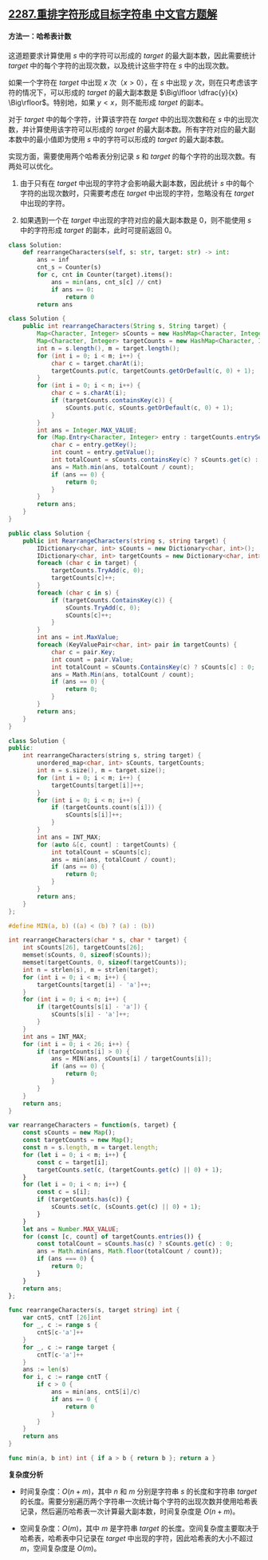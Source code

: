 ## [2287.重排字符形成目标字符串 中文官方题解](https://leetcode.cn/problems/rearrange-characters-to-make-target-string/solutions/100000/zhong-pai-zi-fu-xing-cheng-mu-biao-zi-fu-v5te)

#### 方法一：哈希表计数

这道题要求计算使用 $s$ 中的字符可以形成的 $\textit{target}$ 的最大副本数，因此需要统计 $\textit{target}$ 中的每个字符的出现次数，以及统计这些字符在 $s$ 中的出现次数。

如果一个字符在 $\textit{target}$ 中出现 $x$ 次（$x > 0$），在 $s$ 中出现 $y$ 次，则在只考虑该字符的情况下，可以形成的 $\textit{target}$ 的最大副本数是 $\Big\lfloor \dfrac{y}{x} \Big\rfloor$。特别地，如果 $y < x$，则不能形成 $\textit{target}$ 的副本。

对于 $\textit{target}$ 中的每个字符，计算该字符在 $\textit{target}$ 中的出现次数和在 $s$ 中的出现次数，并计算使用该字符可以形成的 $\textit{target}$ 的最大副本数。所有字符对应的最大副本数中的最小值即为使用 $s$ 中的字符可以形成的 $\textit{target}$ 的最大副本数。

实现方面，需要使用两个哈希表分别记录 $s$ 和 $\textit{target}$ 的每个字符的出现次数。有两处可以优化。

1. 由于只有在 $\textit{target}$ 中出现的字符才会影响最大副本数，因此统计 $s$ 中的每个字符的出现次数时，只需要考虑在 $\textit{target}$ 中出现的字符，忽略没有在 $\textit{target}$ 中出现的字符。

2. 如果遇到一个在 $\textit{target}$ 中出现的字符对应的最大副本数是 $0$，则不能使用 $s$ 中的字符形成 $\textit{target}$ 的副本，此时可提前返回 $0$。

```Python [sol1-Python3]
class Solution:
    def rearrangeCharacters(self, s: str, target: str) -> int:
        ans = inf
        cnt_s = Counter(s)
        for c, cnt in Counter(target).items():
            ans = min(ans, cnt_s[c] // cnt)
            if ans == 0:
                return 0
        return ans
```

```Java [sol1-Java]
class Solution {
    public int rearrangeCharacters(String s, String target) {
        Map<Character, Integer> sCounts = new HashMap<Character, Integer>();
        Map<Character, Integer> targetCounts = new HashMap<Character, Integer>();
        int n = s.length(), m = target.length();
        for (int i = 0; i < m; i++) {
            char c = target.charAt(i);
            targetCounts.put(c, targetCounts.getOrDefault(c, 0) + 1);
        }
        for (int i = 0; i < n; i++) {
            char c = s.charAt(i);
            if (targetCounts.containsKey(c)) {
                sCounts.put(c, sCounts.getOrDefault(c, 0) + 1);
            }
        }
        int ans = Integer.MAX_VALUE;
        for (Map.Entry<Character, Integer> entry : targetCounts.entrySet()) {
            char c = entry.getKey();
            int count = entry.getValue();
            int totalCount = sCounts.containsKey(c) ? sCounts.get(c) : 0;
            ans = Math.min(ans, totalCount / count);
            if (ans == 0) {
                return 0;
            }
        }
        return ans;
    }
}
```

```C# [sol1-C#]
public class Solution {
    public int RearrangeCharacters(string s, string target) {
        IDictionary<char, int> sCounts = new Dictionary<char, int>();
        IDictionary<char, int> targetCounts = new Dictionary<char, int>();
        foreach (char c in target) {
            targetCounts.TryAdd(c, 0);
            targetCounts[c]++;
        }
        foreach (char c in s) {
            if (targetCounts.ContainsKey(c)) {
                sCounts.TryAdd(c, 0);
                sCounts[c]++;
            }
        }
        int ans = int.MaxValue;
        foreach (KeyValuePair<char, int> pair in targetCounts) {
            char c = pair.Key;
            int count = pair.Value;
            int totalCount = sCounts.ContainsKey(c) ? sCounts[c] : 0;
            ans = Math.Min(ans, totalCount / count);
            if (ans == 0) {
                return 0;
            }
        }
        return ans;
    }
}
```

```C++ [sol1-C++]
class Solution {
public:
    int rearrangeCharacters(string s, string target) {
        unordered_map<char, int> sCounts, targetCounts;
        int n = s.size(), m = target.size();
        for (int i = 0; i < m; i++) {
            targetCounts[target[i]]++;
        }
        for (int i = 0; i < n; i++) {
            if (targetCounts.count(s[i])) {
                sCounts[s[i]]++;
            }
        }
        int ans = INT_MAX;
        for (auto &[c, count] : targetCounts) {
            int totalCount = sCounts[c];
            ans = min(ans, totalCount / count);
            if (ans == 0) {
                return 0;
            }
        }
        return ans;
    }
};
```

```C [sol1-C]
#define MIN(a, b) ((a) < (b) ? (a) : (b))

int rearrangeCharacters(char * s, char * target) {
    int sCounts[26], targetCounts[26];
    memset(sCounts, 0, sizeof(sCounts));
    memset(targetCounts, 0, sizeof(targetCounts));
    int n = strlen(s), m = strlen(target);
    for (int i = 0; i < m; i++) {
        targetCounts[target[i] - 'a']++;
    }
    for (int i = 0; i < n; i++) {
        if (targetCounts[s[i] - 'a']) {
            sCounts[s[i] - 'a']++;
        }
    }
    int ans = INT_MAX;
    for (int i = 0; i < 26; i++) {
        if (targetCounts[i] > 0) {
            ans = MIN(ans, sCounts[i] / targetCounts[i]);
            if (ans == 0) {
                return 0;
            }
        }
    }
    return ans;
}
```

```JavaScript [sol1-JavaScript]
var rearrangeCharacters = function(s, target) {
    const sCounts = new Map();
    const targetCounts = new Map();
    const n = s.length, m = target.length;
    for (let i = 0; i < m; i++) {
        const c = target[i];
        targetCounts.set(c, (targetCounts.get(c) || 0) + 1);
    }
    for (let i = 0; i < n; i++) {
        const c = s[i];
        if (targetCounts.has(c)) {
            sCounts.set(c, (sCounts.get(c) || 0) + 1);
        }
    }
    let ans = Number.MAX_VALUE;
    for (const [c, count] of targetCounts.entries()) {
        const totalCount = sCounts.has(c) ? sCounts.get(c) : 0;
        ans = Math.min(ans, Math.floor(totalCount / count));
        if (ans === 0) {
            return 0;
        }
    }
    return ans;
};
```

```go [sol1-Golang]
func rearrangeCharacters(s, target string) int {
    var cntS, cntT [26]int
    for _, c := range s {
        cntS[c-'a']++
    }
    for _, c := range target {
        cntT[c-'a']++
    }
    ans := len(s)
    for i, c := range cntT {
        if c > 0 {
            ans = min(ans, cntS[i]/c)
            if ans == 0 {
                return 0
            }
        }
    }
    return ans
}

func min(a, b int) int { if a > b { return b }; return a }
```

**复杂度分析**

- 时间复杂度：$O(n + m)$，其中 $n$ 和 $m$ 分别是字符串 $s$ 的长度和字符串 $\textit{target}$ 的长度。需要分别遍历两个字符串一次统计每个字符的出现次数并使用哈希表记录，然后遍历哈希表一次计算最大副本数，时间复杂度是 $O(n + m)$。

- 空间复杂度：$O(m)$，其中 $m$ 是字符串 $\textit{target}$ 的长度。空间复杂度主要取决于哈希表，哈希表中只记录在 $\textit{target}$ 中出现的字符，因此哈希表的大小不超过 $m$，空间复杂度是 $O(m)$。